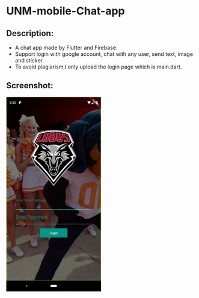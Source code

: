 # UNM-mobile-Chat-app
## Description:
* A chat app made by Flutter and Firebase.
* Support login with google account, chat with any user, send text, image and sticker.
* To avoid plagiarism,I only upload the login page which is main.dart.
## Screenshot:

<img src="https://github.com/gretor0231/UNM-mobile-app/blob/master/Screenshot.png" height="50%" width="50%">
